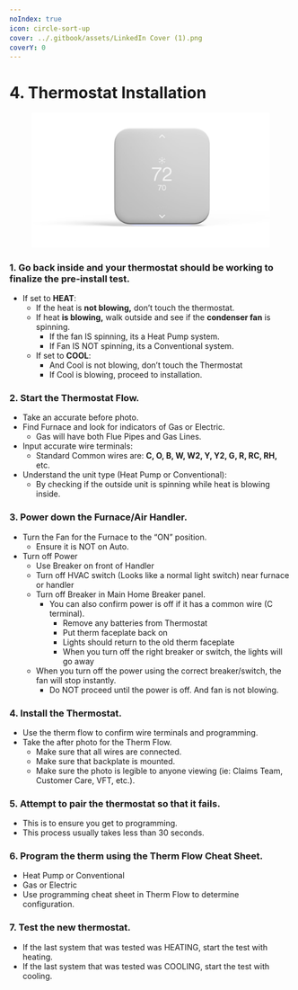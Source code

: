 ```yaml
---
noIndex: true
icon: circle-sort-up
cover: ../.gitbook/assets/LinkedIn Cover (1).png
coverY: 0
---
```


# 4. Thermostat Installation

<div align="left"><figure><img src="../.gitbook/assets/web_use-Therm-Swappable1.jpg" alt="" width="563"><figcaption></figcaption></figure></div>

### 1. Go back inside and your thermostat should be working to finalize the pre-install test.

* If set to **HEAT**:
  * If the heat is **not blowing,** don’t touch the thermostat.
  * If heat **is blowing,** walk outside and see if the **condenser fan** is spinning.
    * If the fan IS spinning, its a Heat Pump system.
    * If Fan IS NOT spinning, its a Conventional system.
  * If set to **COOL**:
    * And Cool is not blowing, don’t touch the Thermostat
    * If Cool is blowing, proceed to installation.

### 2. Start the Thermostat Flow.

* Take an accurate before photo.
* Find Furnace and look for indicators of Gas or Electric.
  * Gas will have both Flue Pipes and Gas Lines.
* Input accurate wire terminals:
  * Standard Common wires are: **C, O, B, W, W2, Y, Y2, G, R, RC, RH,** etc.
* Understand the unit type (Heat Pump or Conventional):
  * By checking if the outside unit is spinning while heat is blowing inside.

### 3. Power down the Furnace/Air Handler.

* Turn the Fan for the Furnace to the “ON” position.
  * Ensure it is NOT on Auto.
* Turn off Power
  * Use Breaker on front of Handler
  * Turn off HVAC switch (Looks like a normal light switch) near furnace or handler
  * Turn off Breaker in Main Home Breaker panel.&#x20;
    * You can also confirm power is off if it has a common wire (C terminal).
      * Remove any batteries from Thermostat
      * Put therm faceplate back on
      * Lights should return to the old therm faceplate
      * When you turn off the right breaker or switch, the lights will go away
  * When you turn off the power using the correct breaker/switch, the fan will stop instantly.
    * Do NOT proceed until the power is off. And fan is not blowing.

### 4. Install the Thermostat.

* Use the therm flow to confirm wire terminals and programming.
* Take the after photo for the Therm Flow.
  * Make sure that all wires are connected.
  * Make sure that backplate is mounted.
  * Make sure the photo is legible to anyone viewing (ie: Claims Team, Customer Care, VFT, etc.).

### 5. Attempt to pair the thermostat so that it fails.

* This is to ensure you get to programming.
* This process usually takes less than 30 seconds.

### 6. Program the therm using the Therm Flow Cheat Sheet.

* Heat Pump or Conventional
* Gas or Electric
* Use programming cheat sheet in Therm Flow to determine configuration.

### 7. Test the new thermostat.

* If the last system that was tested was HEATING, start the test with heating.
* If the last system that was tested was COOLING, start the test with cooling.

